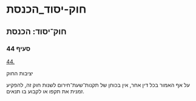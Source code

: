 # חוק-יסוד_הכנסת

## חוק־יסוד: הכנסת

### סעיף 44

[44.](https://he.wikisource.org/wiki/%D7%97%D7%95%D7%A7-%D7%99%D7%A1%D7%95%D7%93:_%D7%94%D7%9B%D7%A0%D7%A1%D7%AA#%D7%A1%D7%A2%D7%99%D7%A3_44)

יציבות החוק

על אף האמור בכל דין אחר, אין בכוחן של תקנות־שעת־חירום לשנות חוק זה, להפקיע זמנית את תקפו או לקבוע בו תנאים.